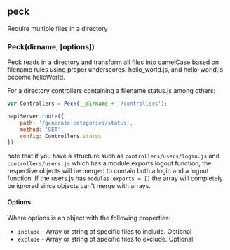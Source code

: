 ## peck

Require multiple files in a directory

### Peck(dirname, [options])

Peck reads in a directory and transform all files into camelCase based on
filename rules using proper underscores. hello_world.js, and hello-world.js become helloWorld.

For a directory controllers containing a filename status.js among others:
``` javascript
var Controllers = Peck(__dirname + '/controllers');

hapiServer.route({
    path: '/generate-categories/status',
    method: 'GET',
    config: Controllers.status
});
```

note that if you have a structure such as `controllers/users/login.js` and
`controllers/users.js` which has a module.exports.logout function, the
respective objects will be merged to contain both a login and a logout function.
If the users.js has `modules.exports = []` the array will completely be ignored
since objects can't merge with arrays.


#### Options

Where options is an object with the following properties:

* `include` - Array or string of specific files to include. Optional
* `exclude` - Array or string of specific files to exclude. Optional


